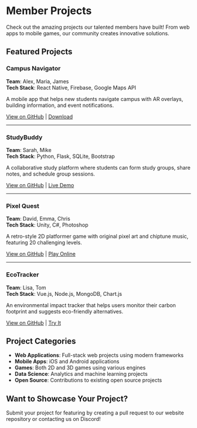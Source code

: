# Member Projects

Check out the amazing projects our talented members have built! From web apps to mobile games, our community creates innovative solutions.

## Featured Projects

### Campus Navigator
**Team**: Alex, Maria, James  
**Tech Stack**: React Native, Firebase, Google Maps API  

A mobile app that helps new students navigate campus with AR overlays, building information, and event notifications.

[View on GitHub](https://github.com/hackercats/campus-navigator) | [Download](https://apps.campus-navigator.com)

---

### StudyBuddy
**Team**: Sarah, Mike  
**Tech Stack**: Python, Flask, SQLite, Bootstrap  

A collaborative study platform where students can form study groups, share notes, and schedule group sessions.

[View on GitHub](https://github.com/hackercats/studybuddy) | [Live Demo](https://studybuddy.hackercats.dev)

---

### Pixel Quest
**Team**: David, Emma, Chris  
**Tech Stack**: Unity, C#, Photoshop  

A retro-style 2D platformer game with original pixel art and chiptune music, featuring 20 challenging levels.

[View on GitHub](https://github.com/hackercats/pixel-quest) | [Play Online](https://pixel-quest.hackercats.dev)

---

### EcoTracker
**Team**: Lisa, Tom  
**Tech Stack**: Vue.js, Node.js, MongoDB, Chart.js  

An environmental impact tracker that helps users monitor their carbon footprint and suggests eco-friendly alternatives.

[View on GitHub](https://github.com/hackercats/ecotracker) | [Try It](https://ecotracker.hackercats.dev)

## Project Categories

- **Web Applications**: Full-stack web projects using modern frameworks
- **Mobile Apps**: iOS and Android applications
- **Games**: Both 2D and 3D games using various engines
- **Data Science**: Analytics and machine learning projects
- **Open Source**: Contributions to existing open source projects

## Want to Showcase Your Project?

Submit your project for featuring by creating a pull request to our website repository or contacting us on Discord!